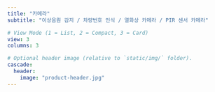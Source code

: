 ```yaml
---
title: "카메라"
subtitle: "이상음원 감지 / 차량번호 인식 / 열화상 카메라 / PIR 센서 카메라"

# View Mode (1 = List, 2 = Compact, 3 = Card)
view: 3
columns: 3

# Optional header image (relative to `static/img/` folder).
cascade:
  header:
    image: "product-header.jpg"
---
```


